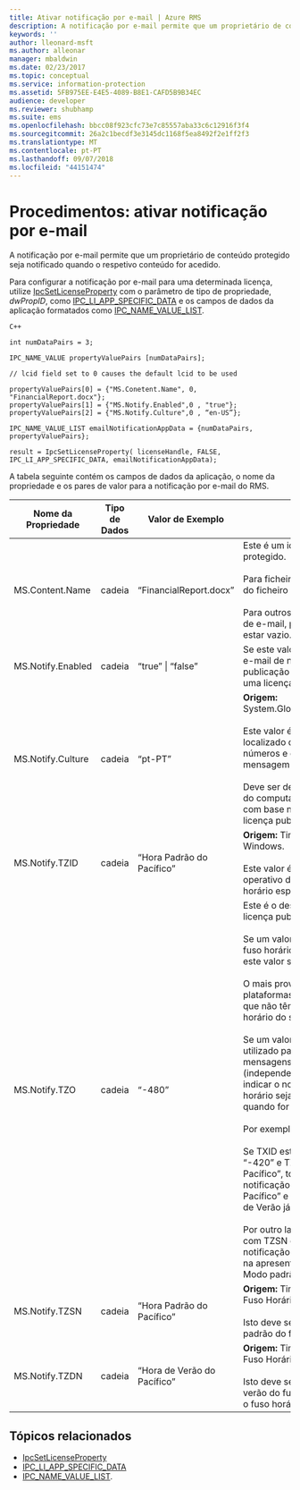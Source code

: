```yaml
---
title: Ativar notificação por e-mail | Azure RMS
description: A notificação por e-mail permite que um proprietário de conteúdo protegido seja notificado quando o respetivo conteúdo for acedido.
keywords: ''
author: lleonard-msft
ms.author: alleonar
manager: mbaldwin
ms.date: 02/23/2017
ms.topic: conceptual
ms.service: information-protection
ms.assetid: 5FB975EE-E4E5-4089-B8E1-CAFD5B9B34EC
audience: developer
ms.reviewer: shubhamp
ms.suite: ems
ms.openlocfilehash: bbcc08f923cfc73e7c85557aba33c6c12916f3f4
ms.sourcegitcommit: 26a2c1becdf3e3145dc1168f5ea8492f2e1ff2f3
ms.translationtype: MT
ms.contentlocale: pt-PT
ms.lasthandoff: 09/07/2018
ms.locfileid: "44151474"
---
```

# <a name="how-to-enable-email-notification"></a>Procedimentos: ativar notificação por e-mail

A notificação por e-mail permite que um proprietário de conteúdo protegido seja notificado quando o respetivo conteúdo for acedido.

Para configurar a notificação por e-mail para uma determinada licença, utilize [IpcSetLicenseProperty](https://msdn.microsoft.com/library/hh535271.aspx) com o parâmetro de tipo de propriedade, *dwPropID*, como [IPC\_LI\_APP\_SPECIFIC\_DATA](https://msdn.microsoft.com/library/hh535287.aspx) e os campos de dados da aplicação formatados como [IPC\_NAME\_VALUE\_LIST](https://msdn.microsoft.com/library/hh535277.aspx).

    C++

    int numDataPairs = 3;

    IPC_NAME_VALUE propertyValuePairs [numDataPairs];

    // lcid field set to 0 causes the default lcid to be used

    propertyValuePairs[0] = {"MS.Conetent.Name", 0, "FinancialReport.docx"};
    propertyValuePairs[1] = {"MS.Notify.Enabled",0 , "true"};
    propertyValuePairs[2] = {"MS.Notify.Culture",0 , “en-US”};

    IPC_NAME_VALUE_LIST emailNotificationAppData = {numDataPairs, propertyValuePairs};

    result = IpcSetLicenseProperty( licenseHandle, FALSE, IPC_LI_APP_SPECIFIC_DATA, emailNotificationAppData);


A tabela seguinte contém os campos de dados da aplicação, o nome da propriedade e os pares de valor para a notificação por e-mail do RMS.


|Nome da Propriedade | Tipo de Dados | Valor de Exemplo | Notas |
|--------------|-----------|---------------|-------|
|MS.Content.Name|cadeia|“FinancialReport.docx”|Este é um identificador associado ao conteúdo protegido.<br><br> Para ficheiros protegidos, este valor deverá ser o nome do ficheiro sem quaisquer informações de caminho.<br><br> Para outros tipos de conteúdo, tal como uma mensagem de e-mail, poderá ser o assunto do e-mail ou poderá estar vazio.|
|MS.Notify.Enabled|cadeia|“true” &#124; “false”|Se este valor for definido como “true”, será enviado um e-mail de notificação para o proprietário da licença de publicação quando alguém tenta utilizá-la para obter uma licença de utilizador final.|
|MS.Notify.Culture|cadeia|“pt-PT”| **Origem:** System.Globalization.CultureInfo.CurrentUICulture.Name <br><br>Este valor é utilizado para determinar o idioma localizado do e-mail de notificação e a formatação de números e data/hora que devem ser utilizados na mensagem de e-mail.<br><br>Deve ser definido com base nas definições do utilizador do computador no qual a licença publicada é criada ou com base na cultura preferencial do proprietário da licença publicada.|
|MS.Notify.TZID|cadeia|“Hora Padrão do Pacífico”|**Origem:** TimeZoneInfo.Local.Id – ID de fuso horário do Windows.<br><br>Este valor é o identificador de fuso horário do sistema operativo do Microsoft Windows que descreve um fuso horário específico e as respetivas caraterísticas.|
|MS.Notify.TZO|cadeia|“-480”|Este é o desvio de fuso horário do proprietário da licença publicada em termos de minutos da hora UTC.<br><br>Se um valor de TZID válido for fornecido, o desvio do fuso horário especificado pelo mesmo será utilizado e este valor será ignorado.<br><br>O mais provável é que este valor seja utilizado por plataformas de publicação não baseadas no Windows que não têm acesso à lista de valores de ID de fuso horário do sistema operativo Windows.<br><br>Se um valor TZID não for fornecido, este valor será utilizado para calcular o desvio do tempo nas mensagens de notificação e o TZSN será utilizado (independentemente do valor de fuso horário) para indicar o nome do fuso horário. Isto fará com que o fuso horário seja fixo e não atualize para a hora de verão quando for aplicável.<br><br>Por exemplo:<br><br>Se TXID estiver em branco, TZ0 estiver definido como “-420” e TZSN estiver definido como “Hora de Verão do Pacífico”, todos os valores apresentados no e-mail de notificação serão ajustados para “Hora de Verão do Pacífico” e apresentados como tal, mesmo que a hora de Verão já não esteja atualmente em vigor.<br><br>Por outro lado, se um TZID for fornecido juntamente com TZSN e TZDN, as horas especificadas no e-mail de notificação serão ajustadas e apresentadas com base na apresentação da data e hora no Modo de verão ou Modo padrão.|
|MS.Notify.TZSN|cadeia|“Hora Padrão do Pacífico”|**Origem:** TimeZoneInfo.Local.StandardName – nome do Fuso Horário Padrão.<br><br>Isto deve ser o nome localizado do nome do fuso horário padrão do fuso horário.|
|MS.Notify.TZDN|cadeia|“Hora de Verão do Pacífico”|**Origem:** TimeZoneInfo.Local.DaylightName – nome do Fuso Horário de Verão.<br><br>Isto deve ser o nome localizado do nome da hora de verão do fuso horário. Pode ser igual ao nome padrão se o fuso horário não suportar a hora de verão.|

## <a name="related-topics"></a>Tópicos relacionados

- [IpcSetLicenseProperty](https://msdn.microsoft.com/library/hh535271.aspx)
- [IPC\_LI\_APP\_SPECIFIC\_DATA](https://msdn.microsoft.com/library/hh535287.aspx)
- [IPC\_NAME\_VALUE\_LIST](https://msdn.microsoft.com/library/hh535277.aspx).
